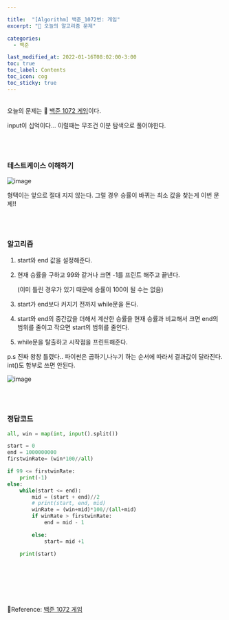 ```yaml
---

title:  "[Algorithm] 백준_1072번: 게임"
excerpt: "🥳 오늘의 알고리즘 문제"

categories:
  - 백준

last_modified_at: 2022-01-16T08:02:00-3:00
toc: true
toc_label: Contents
toc_icon: cog
toc_sticky: true
---
```


<br />오늘의  문제는 🚀 <a href="https://www.acmicpc.net/problem/1072" target="_blank">백준 1072 게임</a>이다. 

input이 십억이다... 이럴때는 무조건 이분 탐색으로 풀어야한다.

<br /><br />

### 테스트케이스 이해하기

![image](https://user-images.githubusercontent.com/42812764/150289437-8072b458-8621-4206-a88b-652c07f947f4.png)

형택이는 앞으로 절대 지지 않는다. 그럴 경우 승률이 바뀌는 최소 값을 찾는게 이번 문제!!

<br /><br />

### 알고리즘

1. start와 end 값을 설정해준다. 

2. 현재 승률을 구하고 99와 같거나 크면 -1를 프린트 해주고 끝낸다. 

   (이미 틀린 경우가 있기 때문에 승률이 100이 될 수는 없음)

3. start가 end보다 커지기 전까지 while문을 돈다.

4. start와 end의 중간값을 더해서 계산한 승률을 현재 승률과 비교해서 크면 end의 범위를 줄이고 작으면 start의 범위를 줄인다.

5. while문을 탈출하고 시작점을 프린트해준다.

p.s 진짜 왕창 틀렸다.. 파이썬은 곱하기,나누기 하는 순서에 따라서 결과값이 달라진다. int()도 함부로 쓰면 안된다.

![image](https://user-images.githubusercontent.com/42812764/150290637-d8c4a9e0-5213-4dad-9166-a44e1668c5a8.png)

<br /><br />

### 정답코드

```python
all, win = map(int, input().split())

start = 0
end = 1000000000
firstwinRate= (win*100//all)

if 99 <= firstwinRate:
    print(-1)
else:
    while(start <= end):
        mid = (start + end)//2
        # print(start, end, mid)
        winRate = (win+mid)*100//(all+mid)
        if winRate > firstwinRate:
            end = mid - 1

        else:
            start= mid +1

    print(start)
```

<br /><br />

<br />

<br />

🚀Reference:  <a href="https://www.acmicpc.net/problem/1072" target="_blank">백준 1072 게임</a><br />



